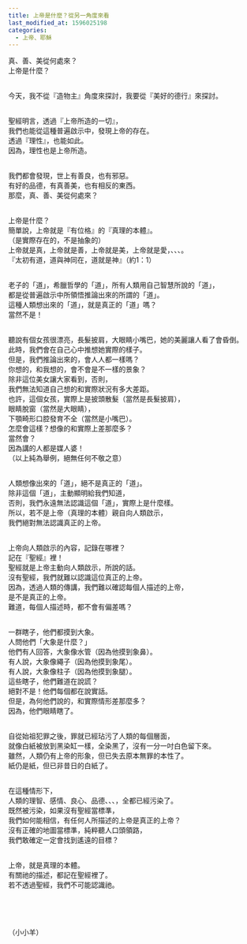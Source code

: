 ```yaml
---
title: 上帝是什麼？從另一角度來看
last_modified_at: 1596025198
categories:
  - 上帝、耶穌
---
```


<p>真、善、美從何處來？<br>
上帝是什麼？</p>

<p><br>
今天，我不從『造物主』角度來探討，我要從『美好的德行』來探討。</p>

<p><br>
聖經明言，透過『上帝所造的一切』，<br>
我們也能從這種普遍啟示中，發現上帝的存在。<br>
透過『理性』，也能如此。<br>
因為，理性也是上帝所造。</p>

<p><br>
我們都會發現，世上有善良，也有邪惡。<br>
有好的品德，有真善美，也有相反的東西。<br>
那麼，真、善、美從何處來？</p>

<p><br>
上帝是什麼？<br>
簡單說，上帝就是『有位格』的『真理的本體』。<br>
（是實際存在的，不是抽象的）<br>
上帝就是真，上帝就是善，上帝就是美，上帝就是愛，、、、。<br>
『太初有道，道與神同在，道就是神』（約1：1）</p>

<p><br>
老子的「道」，希臘哲學的「道」，所有人類用自己智慧所說的「道」，<br>
都是從普遍啟示中所領悟推論出來的所謂的「道」。<br>
這種人類想出來的「道」，就是真正的「道」嗎？<br>
當然不是！</p>

<p><br>
聽說有個女孩很漂亮，長髮披肩，大眼睛小嘴巴，她的美麗讓人看了會昏倒。<br>
此時，我們會在自己心中推想她實際的樣子。<br>
但是，我們推論出來的，會人人都一樣嗎？<br>
你想的，和我想的，會不會是不一樣的景象？<br>
除非這位美女讓大家看到，否則，<br>
我們無法知道自己想的和實際狀況有多大差距。<br>
也許，這個女孩，實際上是披頭散髮（當然是長髮披肩），<br>
眼睛脫窗（當然是大眼睛），<br>
下顎畸形口腔發育不全（當然是小嘴巴）。<br>
怎麼會這樣？想像的和實際上差那麼多？<br>
當然會？<br>
因為講的人都是媒人婆！<br>
（以上純為舉例，絕無任何不敬之意）</p>

<p><br>
人類想像出來的「道」，絕不是真正的「道」。<br>
除非這個「道」，主動顯明給我們知道，<br>
否則，我們永遠無法認識這個「道」，實際上是什麼樣。<br>
所以，若不是上帝（真理的本體）親自向人類啟示，<br>
我們絕對無法認識真正的上帝。</p>

<p><br>
上帝向人類啟示的內容，記錄在哪裡？<br>
記在『聖經』裡！<br>
聖經就是上帝主動向人類啟示，所說的話。<br>
沒有聖經，我們就難以認識這位真正的上帝。<br>
因為，透過人類的傳講，我們難以確認每個人描述的上帝，<br>
是不是真正的上帝。<br>
難道，每個人描述時，都不會有偏差嗎？</p>

<p><br>
一群瞎子，他們都摸到大象。<br>
人問他們「大象是什麼？」<br>
他們有人回答，大象像水管（因為他摸到象鼻）。<br>
有人說，大象像繩子（因為他摸到象尾）。<br>
有人說，大象像柱子（因為他摸到象腿）。<br>
這些瞎子，他們難道在說謊？<br>
絕對不是！他們每個都在說實話。<br>
但是，為何他們說的，和實際情形差那麼多？<br>
因為，他們眼睛瞎了。</p>

<p><br>
自從始祖犯罪之後，罪就已經玷污了人類的每個層面，<br>
就像白紙被放到黑染缸一樣，全染黑了，沒有一分一吋白色留下來。<br>
雖然，人類仍有上帝的形象，但已失去原本無罪的本性了。<br>
紙仍是紙，但已非昔日的白紙了。</p>

<p><br>
在這種情形下，<br>
人類的理智、感情、良心、品德、、、，全都已經污染了。<br>
既然被污染，如果沒有聖經當標準，<br>
我們如何能相信，有任何人所描述的上帝是真正的上帝？<br>
沒有正確的地圖當標準，純粹聽人口頭領路，<br>
我們敢確定一定會找到遙遠的目標？</p>

<p><br>
上帝，就是真理的本體。<br>
有關祂的描述，都記在聖經裡了。<br>
若不透過聖經，我們不可能認識祂。</p>

<p>&nbsp;</p>

<p>&nbsp;</p>

<p>（小小羊）</p>

